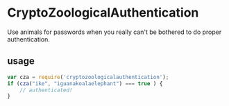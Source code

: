 CryptoZoologicalAuthentication
==============================

Use animals for passwords when you really can't be bothered to do proper authentication.

## usage

``` javascript
var cza = require('cryptozoologicalauthentication');
if (cza("ike", "iguanakoalaelephant") === true ) {
    // authenticated!
}
```